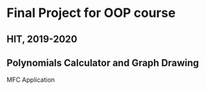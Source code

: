 # Final Project for OOP course
## HIT, 2019-2020
## Polynomials Calculator and Graph Drawing
MFC Application 
